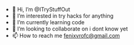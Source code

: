 - 👋 Hi, I’m @ITryStuffOut
- 👀 I’m interested in try hacks for anything
- 🌱 I’m currently learning code
- 💞️ I’m looking to collaborate on i dont know yet
- 📫 How to reach me fenixvrofc@gmail.com

<!---
ITryStuffOut/ITryStuffOut is a ✨ special ✨ repository because its `README.md` (this file) appears on your GitHub profile.
You can click the Preview link to take a look at your changes.
--->
